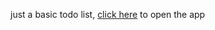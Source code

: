 just a basic todo list, [click here](https://arshiajj7.github.io/basic-Todo-list-app/) to open the app
